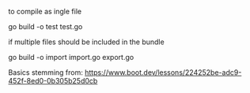 to compile as ingle file

go build -o test test.go



if multiple files should be included in the bundle

go build -o import import.go export.go




Basics stemming from: https://www.boot.dev/lessons/224252be-adc9-452f-8ed0-0b305b25d0cb
